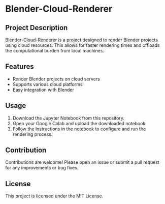 # Blender-Cloud-Renderer

## Project Description
Blender-Cloud-Renderer is a project designed to render Blender projects using cloud resources. This allows for faster rendering times and offloads the computational burden from local machines.

## Features
- Render Blender projects on cloud servers
- Supports various cloud platforms
- Easy integration with Blender

## Usage
1. Download the Jupyter Notebook from this repository.
2. Open your Google Colab and upload the downloaded notebook.
3. Follow the instructions in the notebook to configure and run the rendering process.

## Contribution
Contributions are welcome! Please open an issue or submit a pull request for any improvements or bug fixes.

## License
This project is licensed under the MIT License.
